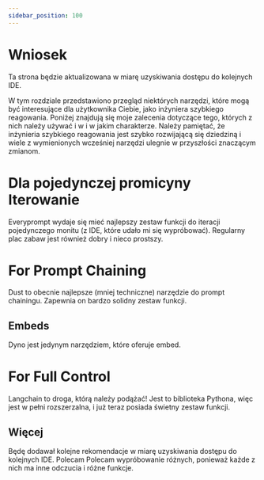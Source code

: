 ```yaml
---
sidebar_position: 100
---
```


# Wniosek

Ta strona będzie aktualizowana w miarę uzyskiwania dostępu do kolejnych IDE.

W tym rozdziale przedstawiono przegląd niektórych narzędzi, które mogą być interesujące dla użytkownika
Ciebie, jako inżyniera szybkiego reagowania. Poniżej znajdują się moje zalecenia dotyczące tego, których z nich należy używać i w
i w jakim charakterze. Należy pamiętać, że inżynieria szybkiego reagowania jest szybko rozwijającą się dziedziną i
wiele z wymienionych wcześniej narzędzi ulegnie w przyszłości znaczącym zmianom.

# Dla pojedynczej promicyny Iterowanie

Everyprompt wydaje się mieć najlepszy zestaw funkcji do iteracji pojedynczego monitu (z IDE, które udało mi się wypróbować). Regularny plac zabaw jest również dobry i nieco prostszy.

# For Prompt Chaining

Dust to obecnie najlepsze (mniej techniczne) narzędzie do prompt chainingu. Zapewnia on bardzo
solidny zestaw funkcji.


## Embeds

Dyno jest jedynym narzędziem, które oferuje embed.

# For Full Control

Langchain to droga, którą należy podążać! Jest to biblioteka Pythona, więc jest w pełni rozszerzalna,
i już teraz posiada świetny zestaw funkcji.


## Więcej

Będę dodawał kolejne rekomendacje w miarę uzyskiwania dostępu do kolejnych IDE. Polecam
Polecam wypróbowanie różnych, ponieważ każde z nich ma inne odczucia i różne funkcje.


